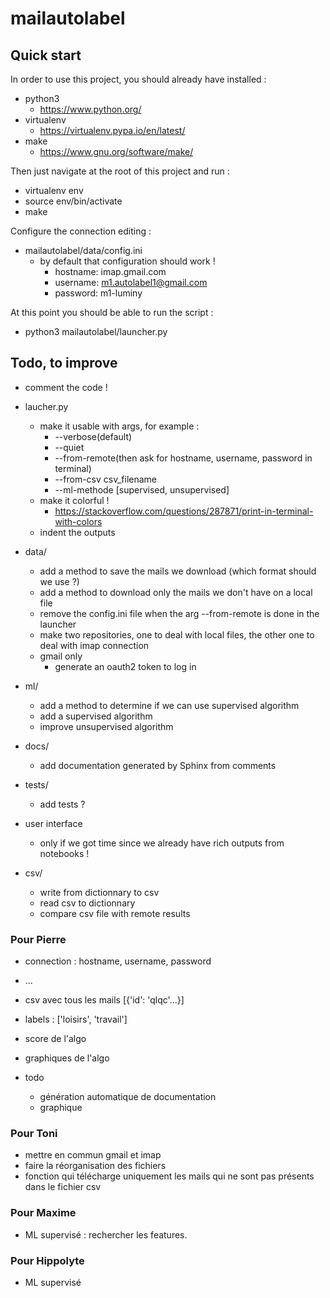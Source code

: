 # mailautolabel

## Quick start

In order to use this project, you should already have installed :
  - python3
    - https://www.python.org/
  - virtualenv
    - https://virtualenv.pypa.io/en/latest/
  - make
    - https://www.gnu.org/software/make/

Then just navigate at the root of this project and run :
  - virtualenv env
  - source env/bin/activate
  - make

Configure the connection editing :
  - mailautolabel/data/config.ini
    - by default that configuration should work !
      - hostname: imap.gmail.com
      - username: m1.autolabel1@gmail.com
      - password: m1-luminy

At this point you should be able to run the script :
  - python3 mailautolabel/launcher.py

## Todo, to improve

- comment the code !

- laucher.py
  - make it usable with args, for example :
    - --verbose(default)
    - --quiet
    - --from-remote(then ask for hostname, username, password in terminal)
    - --from-csv csv_filename
    - --ml-methode [supervised, unsupervised]
  - make it colorful !
    - https://stackoverflow.com/questions/287871/print-in-terminal-with-colors
  - indent the outputs

- data/
  - add a method to save the mails we download (which format should we use ?)
  - add a method to download only the mails we don't have on a local file
  - remove the config.ini file when the arg --from-remote is done in the launcher
  - make two repositories, one to deal with local files, the other one to deal with imap connection
  - gmail only
    - generate an oauth2 token to log in

- ml/
  - add a method to determine if we can use supervised algorithm
  - add a supervised algorithm
  - improve unsupervised algorithm

- docs/
  - add documentation generated by Sphinx from comments

- tests/
  - add tests ?

- user interface
  - only if we got time since we already have rich outputs from notebooks !

- csv/
  - write from dictionnary to csv
  - read csv to dictionnary
  - compare csv file with remote results

### Pour Pierre
  - connection : hostname, username, password
  - ...
  - csv avec tous les mails [{'id': 'qlqc'...}]
  - labels : ['loisirs', 'travail']
  - score de l'algo
  - graphiques de l'algo
  
  - todo
    - génération automatique de documentation
    - graphique

### Pour Toni
- mettre en commun gmail et imap
- faire la réorganisation des fichiers
- fonction qui télécharge uniquement les mails qui ne sont pas présents dans le fichier csv

### Pour Maxime
- ML supervisé : rechercher les features.

### Pour Hippolyte
- ML supervisé
